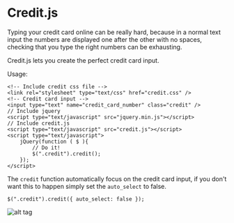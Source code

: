 Credit.js
=========

Typing your credit card online can be really hard, because in a normal text input the numbers are displayed one after the other with no spaces, checking that you type the right numbers can be exhausting.

Credit.js lets you create the perfect credit card input.

Usage:

```
<!-- Include credit css file -->
<link rel="stylesheet" type="text/css" href="credit.css" />
<!-- Credit card input -->
<input type="text" name="credit_card_number" class="credit" />
// Include jquery
<script type="text/javascript" src="jquery.min.js"></script>
// Include credit.js
<script type="text/javascript" src="credit.js"></script>
<script type="text/javascript">
	jQuery(function ( $ ){
		// Do it!
		$(".credit").credit();
	});
</script>
```

The `credit` function automatically focus on the credit card input, if you don't want this to happen simply set the `auto_select` to false.

```
$(".credit").credit({ auto_select: false });
```


![alt tag](http://s22.postimg.org/8ivlrnopd/credit_js.png)
